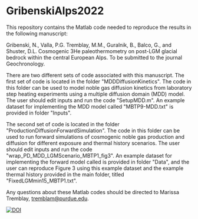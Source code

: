 # GribenskiAlps2022

This repository contains the Matlab code needed to reproduce the results in the following manuscript: 

Gribenski, N., Valla, P.G. Tremblay, M.M., Guralnik, B., Balco, G., and Shuster, D.L. Cosmogenic 3He paleothermometry on post-LGM glacial bedrock within the central European Alps. To be submitted to the journal Geochronology. 

There are two different sets of code associated with this manuscript. The first set of code is located in the folder "MDDDiffusionKinetics". The code in this folder can be used to model noble gas diffusion kinetics from laboratory step heating experiments using a multiple diffusion domain (MDD) model. The user should edit inputs and run the code "SetupMDD.m". An example dataset for implementing the MDD model called "MBTP9-MDD.txt" is provided in folder "Inputs". 

The second set of code is located in the folder "ProductionDiffusionForwardSimulation". The code in this folder can be used to run forward simulations of cosmogenic noble gas production and diffusion for different exposure and thermal history scenarios. The user should edit inputs and run the code "wrap_PD_MDD_LGMScenario_MBTP1_fig3". An example dataset for implementing the forward model called is provided in folder "Data", and the user can reproduce Figure 3 using this example dataset and the example thermal history provided in the main folder, titled "FixedLGMmin15_MBTP1.txt". 

Any questions about these Matlab codes should be directed to Marissa Tremblay, tremblam@purdue.edu. 

[![DOI](https://zenodo.org/badge/442584835.svg)](https://zenodo.org/badge/latestdoi/442584835)
